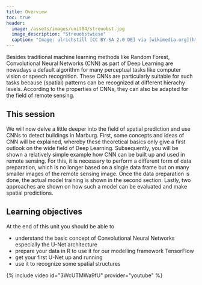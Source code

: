 ```yaml
---
title: Overview
toc: true
header:
  image: /assets/images/unit04/streuobst.jpg
  image_description: "Streuobstwiese"
  caption: "Image: ulrichstill [CC BY-SA 2.0 DE] via [wikimedia.org](https://commons.wikimedia.org/wiki/File:Tuebingen_Streuobstwiese.jpg)"
---
```


Besides traditional machine learning methods like Random Forest, Convolutional Neural Networks (CNN) as part of Deep Learning are nowadays a default algorithm for many perceptual tasks like computer vision or speech recognition.
These CNNs are particularly suitable for such tasks because (spatial) patterns can be recognized at different hierachy levels. According to the properties of CNNs, they can also be adapted for the field of remote sensing.


<!--more-->

## This session
We will now delve a little deeper into the field of spatial prediction and use CNNs to detect buildings in Marburg.
First, some concepts and ideas of CNN will be explained, whereby these theoretical basics only give a first outlook on the wide field of Deep Learning. Subsequently, you will be shown a relatively simple example 
how CNN can be built up and used in remote sensing. For this, it is necessary to perform a different form of data preparation, which is no longer based on a single data frame but on many smaller images of the remote sensing image.
Once the data preparation is done, the actual model training is shown in the second section. Lastly, two approaches are shown on how such a model can be evaluated and make spatial predictions.

## Learning objectives
At the end of this unit you should be able to

- understand the basic concept of Convolutional Neural Networks especially the U-Net architecture 
- prepare your data in R to use it for our modelling framework TensorFlow
- get your first U-Net up and running 
- use it to recognize some spatial structures

{% include video id="3WcUTMWa9fU" provider="youtube" %}